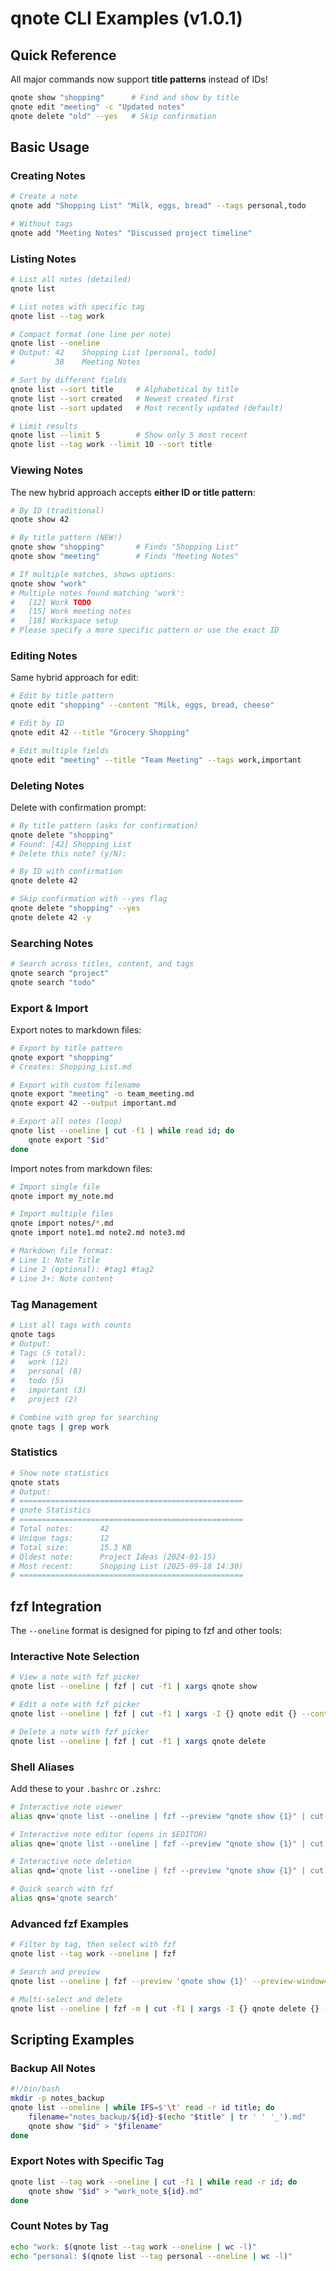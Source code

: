 # qnote CLI Examples (v1.0.1)

## Quick Reference

All major commands now support **title patterns** instead of IDs!

```bash
qnote show "shopping"      # Find and show by title
qnote edit "meeting" -c "Updated notes"
qnote delete "old" --yes   # Skip confirmation
```

## Basic Usage

### Creating Notes
```bash
# Create a note
qnote add "Shopping List" "Milk, eggs, bread" --tags personal,todo

# Without tags
qnote add "Meeting Notes" "Discussed project timeline"
```

### Listing Notes
```bash
# List all notes (detailed)
qnote list

# List notes with specific tag
qnote list --tag work

# Compact format (one line per note)
qnote list --oneline
# Output: 42	Shopping List [personal, todo]
#         38	Meeting Notes

# Sort by different fields
qnote list --sort title     # Alphabetical by title
qnote list --sort created   # Newest created first
qnote list --sort updated   # Most recently updated (default)

# Limit results
qnote list --limit 5        # Show only 5 most recent
qnote list --tag work --limit 10 --sort title
```

### Viewing Notes

The new hybrid approach accepts **either ID or title pattern**:

```bash
# By ID (traditional)
qnote show 42

# By title pattern (NEW!)
qnote show "shopping"       # Finds "Shopping List"
qnote show "meeting"        # Finds "Meeting Notes"

# If multiple matches, shows options:
qnote show "work"
# Multiple notes found matching 'work':
#   [12] Work TODO
#   [15] Work meeting notes
#   [18] Workspace setup
# Please specify a more specific pattern or use the exact ID
```

### Editing Notes

Same hybrid approach for edit:

```bash
# Edit by title pattern
qnote edit "shopping" --content "Milk, eggs, bread, cheese"

# Edit by ID
qnote edit 42 --title "Grocery Shopping"

# Edit multiple fields
qnote edit "meeting" --title "Team Meeting" --tags work,important
```

### Deleting Notes

Delete with confirmation prompt:

```bash
# By title pattern (asks for confirmation)
qnote delete "shopping"
# Found: [42] Shopping List
# Delete this note? (y/N):

# By ID with confirmation
qnote delete 42

# Skip confirmation with --yes flag
qnote delete "shopping" --yes
qnote delete 42 -y
```

### Searching Notes
```bash
# Search across titles, content, and tags
qnote search "project"
qnote search "todo"
```

### Export & Import

Export notes to markdown files:

```bash
# Export by title pattern
qnote export "shopping"
# Creates: Shopping_List.md

# Export with custom filename
qnote export "meeting" -o team_meeting.md
qnote export 42 --output important.md

# Export all notes (loop)
qnote list --oneline | cut -f1 | while read id; do
    qnote export "$id"
done
```

Import notes from markdown files:

```bash
# Import single file
qnote import my_note.md

# Import multiple files
qnote import notes/*.md
qnote import note1.md note2.md note3.md

# Markdown file format:
# Line 1: Note Title
# Line 2 (optional): #tag1 #tag2
# Line 3+: Note content
```

### Tag Management

```bash
# List all tags with counts
qnote tags
# Output:
# Tags (5 total):
#   work (12)
#   personal (8)
#   todo (5)
#   important (3)
#   project (2)

# Combine with grep for searching
qnote tags | grep work
```

### Statistics

```bash
# Show note statistics
qnote stats
# Output:
# ==================================================
# qnote Statistics
# ==================================================
# Total notes:      42
# Unique tags:      12
# Total size:       15.3 KB
# Oldest note:      Project Ideas (2024-01-15)
# Most recent:      Shopping List (2025-09-18 14:30)
# ==================================================
```

## fzf Integration

The `--oneline` format is designed for piping to fzf and other tools:

### Interactive Note Selection
```bash
# View a note with fzf picker
qnote list --oneline | fzf | cut -f1 | xargs qnote show

# Edit a note with fzf picker
qnote list --oneline | fzf | cut -f1 | xargs -I {} qnote edit {} --content "Updated"

# Delete a note with fzf picker
qnote list --oneline | fzf | cut -f1 | xargs qnote delete
```

### Shell Aliases

Add these to your `.bashrc` or `.zshrc`:

```bash
# Interactive note viewer
alias qnv='qnote list --oneline | fzf --preview "qnote show {1}" | cut -f1 | xargs qnote show'

# Interactive note editor (opens in $EDITOR)
alias qne='qnote list --oneline | fzf --preview "qnote show {1}" | cut -f1 | xargs -I {} sh -c "qnote show {} > /tmp/note.md && $EDITOR /tmp/note.md"'

# Interactive note deletion
alias qnd='qnote list --oneline | fzf --preview "qnote show {1}" | cut -f1 | xargs qnote delete'

# Quick search with fzf
alias qns='qnote search'
```

### Advanced fzf Examples

```bash
# Filter by tag, then select with fzf
qnote list --tag work --oneline | fzf

# Search and preview
qnote list --oneline | fzf --preview 'qnote show {1}' --preview-window=right:60%

# Multi-select and delete
qnote list --oneline | fzf -m | cut -f1 | xargs -I {} qnote delete {} --yes
```

## Scripting Examples

### Backup All Notes
```bash
#!/bin/bash
mkdir -p notes_backup
qnote list --oneline | while IFS=$'\t' read -r id title; do
    filename="notes_backup/${id}-$(echo "$title" | tr ' ' '_').md"
    qnote show "$id" > "$filename"
done
```

### Export Notes with Specific Tag
```bash
qnote list --tag work --oneline | cut -f1 | while read -r id; do
    qnote show "$id" > "work_note_${id}.md"
done
```

### Count Notes by Tag
```bash
echo "work: $(qnote list --tag work --oneline | wc -l)"
echo "personal: $(qnote list --tag personal --oneline | wc -l)"
```
